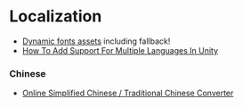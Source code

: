 # Localization

- [Dynamic fonts assets](https://forum.unity.com/threads/localization-all-letters-appear-as-empty-squares-even-with-downloaded-font.1168838/) including fallback!
- [How To Add Support For Multiple Languages In Unity](https://www.youtube.com/watch?v=lku7f4KNFEo&t=533s&ab_channel=DapperDino)

### Chinese

- [Online Simplified Chinese / Traditional Chinese Converter](https://www.purpleculture.net/traditional_simplified_converter/)
